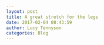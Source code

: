 ```yaml
---
layout: post
title: A great stretch for the legs
date: 2017-02-04 08:43:59
author: Lucy Tennyson
categories: Blog
---
```

